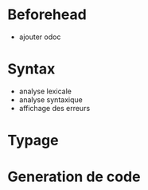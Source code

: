 # Beforehead

- ajouter odoc

# Syntax 

- analyse lexicale
- analyse syntaxique
- affichage des erreurs

# Typage

# Generation de code